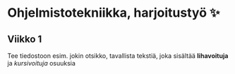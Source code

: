 # Ohjelmistotekniikka, harjoitustyö :sparkles:
## Viikko 1

Tee tiedostoon esim. jokin otsikko, tavallista tekstiä, joka sisältää **lihavoituja** 
ja *kursivoituja* osuuksia


